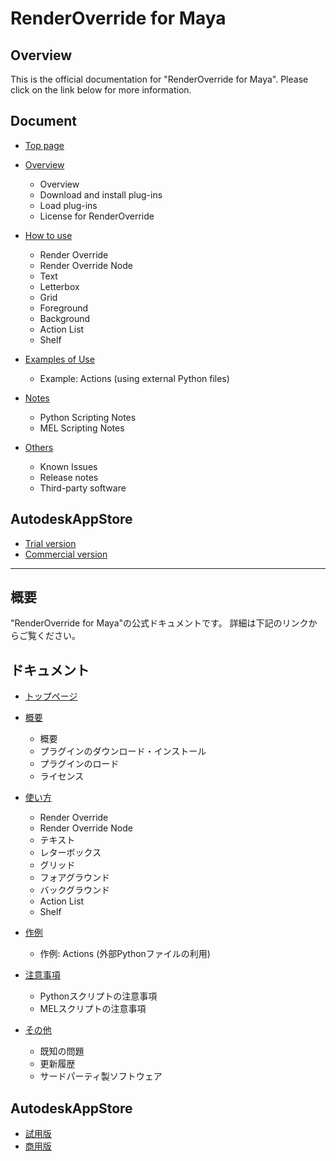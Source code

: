 # RenderOverride for Maya

## Overview

This is the official documentation for "RenderOverride for Maya".
Please click on the link below for more information.

## Document

* [Top page](https://pluginmania.github.io/RenderOverrideForMaya/)

* [Overview]()

  * Overview
  * Download and install plug-ins
  * Load plug-ins
  * License for RenderOverride

* [How to use]()

  * Render Override
  * Render Override Node
  * Text
  * Letterbox
  * Grid
  * Foreground
  * Background
  * Action List
  * Shelf

* [Examples of Use]()

  * Example: Actions (using external Python files)

* [Notes]()

  * Python Scripting Notes
  * MEL Scripting Notes

* [Others]()

  * Known Issues
  * Release notes
  * Third-party software

## AutodeskAppStore

* [Trial version]()
* [Commercial version]()

---------------------------------------------

## 概要

"RenderOverride for Maya"の公式ドキュメントです。
詳細は下記のリンクからご覧ください。


## ドキュメント

* [トップページ](https://pluginmania.github.io/RenderOverrideForMaya/)

* [概要]()

  * 概要
  * プラグインのダウンロード・インストール
  * プラグインのロード
  * ライセンス

* [使い方]()

  * Render Override
  * Render Override Node
  * テキスト
  * レターボックス
  * グリッド
  * フォアグラウンド
  * バックグラウンド
  * Action List
  * Shelf

* [作例]()

  * 作例: Actions (外部Pythonファイルの利用)

* [注意事項]()

  * Pythonスクリプトの注意事項
  * MELスクリプトの注意事項

* [その他]()

  * 既知の問題
  * 更新履歴
  * サードパーティ製ソフトウェア

## AutodeskAppStore

* [試用版]()
* [商用版]()
